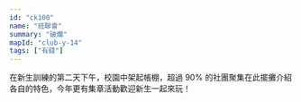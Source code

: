 ```yaml
---
id: "ck100"
name: "班聯會"
summary: "破爛"
mapId: "club-y-14"
tags: ["有錢"]
---
```


在新生訓練的第二天下午，校園中架起帳棚，超過 90% 的社團聚集在此擺攤介紹各自的特色，今年更有集章活動歡迎新生一起來玩！

